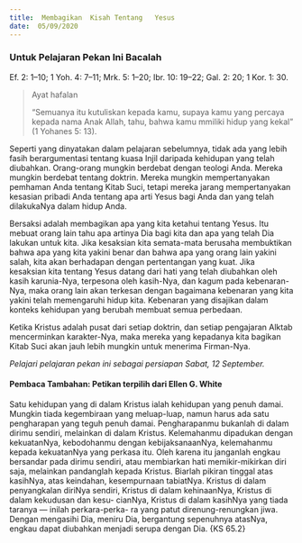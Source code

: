 ```yaml
---
title:  Membagikan	Kisah Tentang	Yesus
date:  05/09/2020
---
```


### Untuk Pelajaran Pekan Ini Bacalah
Ef. 2: 1–10; 1 Yoh. 4: 7–11; Mrk. 5: 1–20; Ibr. 10: 19–22; Gal. 2: 20; 1 Kor. 1: 30.

> <p>Ayat hafalan</p>
> “Semuanya itu kutuliskan kepada kamu, supaya kamu yang percaya kepada nama Anak Allah, tahu, bahwa kamu mmiliki hidup yang kekal” (1 Yohanes 5: 13).

Seperti yang dinyatakan dalam pelajaran sebelumnya, tidak ada yang lebih fasih berargumentasi tentang kuasa Injil daripada kehidupan yang telah diubahkan. Orang-orang mungkin berdebat dengan teologi Anda. Mereka mungkin berdebat tentang doktrin. Mereka mungkin mempertanyakan pemhaman Anda tentang Kitab Suci, tetapi mereka jarang mempertanyakan kesasian pribadi Anda tentang apa arti Yesus bagi Anda dan yang telah dilakukaNya dalam hidup Anda.

Bersaksi adalah membagikan apa yang kita ketahui tentang Yesus. Itu mebuat orang lain tahu apa artinya Dia bagi kita dan apa yang telah Dia lakukan untuk kita. Jika kesaksian kita semata-mata berusaha membuktikan bahwa apa yang kita yakini benar dan bahwa apa yang orang lain yakini salah, kita akan berhadapan dengan pertentangan yang kuat. Jika kesaksian kita tentang Yesus datang dari hati yang telah diubahkan oleh kasih karunia-Nya, terpesona oleh kasih-Nya, dan kagum pada kebenaran-Nya, maka orang lain akan terkesan dengan bagaimana kebenaran yang kita yakini telah memengaruhi hidup kita. Kebenaran yang disajikan dalam konteks kehidupan yang berubah membuat semua perbedaan.

Ketika Kristus adalah pusat dari setiap doktrin, dan setiap pengajaran Alktab mencerminkan karakter-Nya, maka mereka yang kepadanya kita bagikan Kitab Suci akan jauh lebih mungkin untuk menerima Firman-Nya.

_Pelajari pelajaran pekan ini sebagai persiapan Sabat, 12 September._

#### Pembaca Tambahan: Petikan terpilih dari Ellen G. White

Satu kehidupan yang di dalam Kristus ialah kehidupan yang penuh damai. Mungkin tiada kegembiraan yang meluap-luap, namun harus ada satu pengharapan yang teguh penuh damai. Pengharapanmu bukanlah di dalam dirimu sendiri, melainkan di dalam Kristus. Kelemahanmu dipadukan dengan kekuatanNya, kebodohanmu dengan kebijaksanaanNya, kelemahanmu kepada kekuatanNya yang perkasa itu. Oleh karena itu janganlah engkau bersandar pada dirimu sendiri, atau membiarkan hati memikir-mikirkan diri saja, melainkan pandanglah kepada Kristus. Biarlah pikiran tinggal atas kasihNya, atas keindahan, kesempurnaan tabiatNya. Kristus di dalam penyangkalan diriNya sendiri, Kristus di dalam kehinaanNya, Kristus di dalam kekudusan dan kesu- cianNya, Kristus di dalam kasihNya yang tiada taranya — inilah perkara-perka- ra yang patut direnung-renungkan jiwa. Dengan mengasihi Dia, meniru Dia, bergantung sepenuhnya atasNya, engkau dapat diubahkan menjadi serupa dengan Dia. {KS 65.2}
